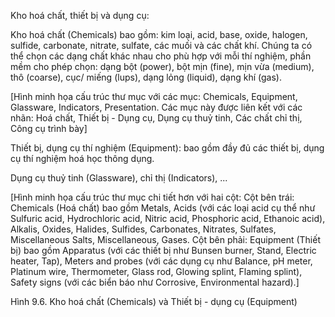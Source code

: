 Kho hoá chất, thiết bị và dụng cụ:

Kho hoá chất (Chemicals) bao gồm: kim loại, acid, base, oxide, halogen, sulfide, carbonate, nitrate, sulfate, các muối và các chất khí. Chúng ta có thể chọn các dạng chất khác nhau cho phù hợp với mỗi thí nghiệm, phần mềm cho phép chọn: dạng bột (power), bột mịn (fine), mịn vừa (medium), thô (coarse), cục/ miếng (lups), dạng lỏng (liquid), dạng khí (gas).

[Hình minh họa cấu trúc thư mục với các mục: Chemicals, Equipment, Glassware, Indicators, Presentation. Các mục này được liên kết với các nhãn: Hoá chất, Thiết bị - Dụng cụ, Dụng cụ thuỷ tinh, Các chất chỉ thị, Công cụ trình bày]

Thiết bị, dụng cụ thí nghiệm (Equipment): bao gồm đầy đủ các thiết bị, dụng cụ thí nghiệm hoá học thông dụng.

Dụng cụ thuỷ tinh (Glassware), chỉ thị (Indicators), ...

[Hình minh họa cấu trúc thư mục chi tiết hơn với hai cột:
Cột bên trái: Chemicals (Hoá chất) bao gồm Metals, Acids (với các loại acid cụ thể như Sulfuric acid, Hydrochloric acid, Nitric acid, Phosphoric acid, Ethanoic acid), Alkalis, Oxides, Halides, Sulfides, Carbonates, Nitrates, Sulfates, Miscellaneous Salts, Miscellaneous, Gases.
Cột bên phải: Equipment (Thiết bị) bao gồm Apparatus (với các thiết bị như Bunsen burner, Stand, Electric heater, Tap), Meters and probes (với các dụng cụ như Balance, pH meter, Platinum wire, Thermometer, Glass rod, Glowing splint, Flaming splint), Safety signs (với các biển báo như Corrosive, Environmental hazard).]

Hình 9.6. Kho hoá chất (Chemicals) và Thiết bị - dụng cụ (Equipment)